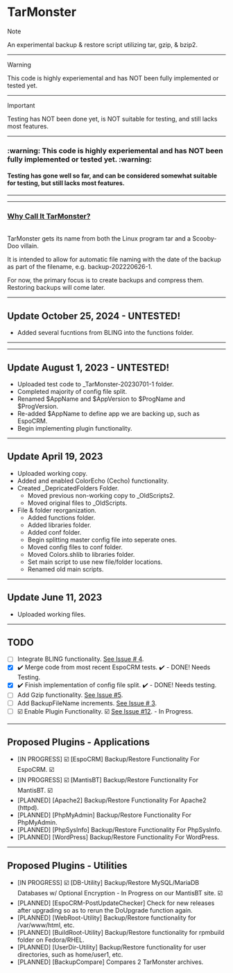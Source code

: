 # TarMonster

> [!NOTE]
> An experimental backup & restore script utilizing tar, gzip, &amp; bzip2.
<hr>

> [!WARNING]
> This code is highly experiemental and has NOT been fully implemented or tested yet.
<hr>

> [!IMPORTANT]
> Testing has NOT been done yet, is NOT suitable for testing, and still lacks most features.


<hr>
<h3> :warning: This code is highly experiemental and has NOT been fully implemented or tested yet. :warning: </h3>
<h4> Testing has gone well so far, and can be considered somewhat suitable for testing, but still lacks most features. </h4>
<hr>

<hr>
<ins> <h3> Why Call It TarMonster? </h3> </ins> <br>
TarMonster gets its name from both the Linux program tar and a Scooby-Doo villain.

It is intended to allow for automatic file naming with the date of the backup as part of the filename, e.g. backup-202220626-1.

For now, the primary focus is to create backups and compress them.  Restoring backups will come later.

<hr>

## Update October 25, 2024 - UNTESTED!
- Added several fucntions from BLING into the functions folder.

<hr>


<hr>

## Update August 1, 2023 - UNTESTED!
- Uploaded test code to _TarMonster-20230701-1 folder.
- Completed majority of config file split.
- Renamed $AppName and $AppVersion to $ProgName and $ProgVersion.
- Re-added $AppName to define app we are backing up, such as EspoCRM.
- Begin implementing plugin functionality.

<hr>

## Update April 19, 2023
- Uploaded working copy.
- Added and enabled ColorEcho (Cecho) functionality.
- Created _DepricatedFolders Folder.
  - Moved previous non-working copy to _OldScripts2.
  - Moved original files to _OldScripts.
- File & folder reorganization.
  - Added functions folder.
  - Added libraries folder.
  - Added conf folder.
  - Begin splitting master config file into seperate ones.
  - Moved config files to conf folder.
  - Moved Colors.shlib to libraries folder.
  - Set main script to use new file/folder locations.
  - Renamed old main scripts.

<hr>

## Update June 11, 2023
- Uploaded working files.

<hr>

## TODO
- [ ] Integrate BLING functionality. <a href="https://github.com/tcsresearch/tarmonster/issues/4"> See Issue # 4</a>.
- [x] :heavy_check_mark: Merge code from most recent EspoCRM tests. :heavy_check_mark: - DONE! Needs Testing.
- [x] :heavy_check_mark: Finish implementation of config file split. :heavy_check_mark: - DONE! Needs testing.
- [ ] Add Gzip functionality. <a href="https://github.com/tcsresearch/tarmonster/issues/5"> See Issue #5</a>.
- [ ] Add BackupFileName increments. <a href="https://github.com/tcsresearch/tarmonster/issues/3"> See Issue # 3</a>.
- [ ] :ballot_box_with_check: Enable Plugin Functionality. :ballot_box_with_check: <a href="https://github.com/tcsresearch/tarmonster/issues/12"> See Issue #12</a>. - In Progress.

<hr>

## Proposed Plugins - Applications
- [IN PROGRESS] :ballot_box_with_check: [EspoCRM] Backup/Restore Functionality For EspoCRM. :ballot_box_with_check:
- [IN PROGRESS] :ballot_box_with_check: [MantisBT] Backup/Restore Functionality For MantisBT. :ballot_box_with_check:
- [PLANNED] [Apache2] Backup/Restore Functionality For Apache2 (httpd).
- [PLANNED] [PhpMyAdmin] Backup/Restore Functionality For PhpMyAdmin.
- [PLANNED] [PhpSysInfo] Backup/Restore Functionality For PhpSysInfo.
- [PLANNED] [WordPress] Backup/Restore Functionality For WordPress.

<hr> 

## Proposed Plugins - Utilities
- [IN PROGRESS] :ballot_box_with_check: [DB-Utility] Backup/Restore MySQL/MariaDB Databases w/ Optional Encryption - In Progress on our MantisBT site. :ballot_box_with_check:
- [PLANNED] [EspoCRM-PostUpdateChecker] Check for new releases after upgrading so as to rerun the DoUpgrade function again.
- [PLANNED] [WebRoot-Utility] Backup/Restore functionality for /var/www/html, etc.
- [PLANNED] [BuildRoot-Utility] Backup/Restore functionality for rpmbuild folder on Fedora/RHEL.
- [PLANNED] [UserDir-Utility] Backup/Restore functionality for user directories, such as home/user1, etc.
- [PLANNED] [BackupCompare] Compares 2 TarMonster archives.

